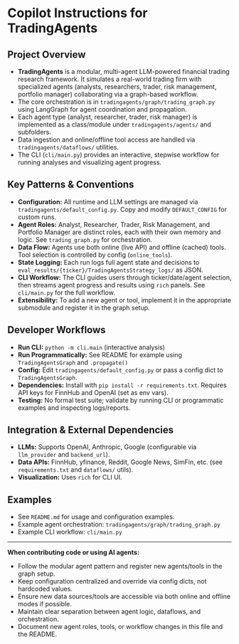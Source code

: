 # Copilot Instructions for TradingAgents

## Project Overview
- **TradingAgents** is a modular, multi-agent LLM-powered financial trading research framework. It simulates a real-world trading firm with specialized agents (analysts, researchers, trader, risk management, portfolio manager) collaborating via a graph-based workflow.
- The core orchestration is in `tradingagents/graph/trading_graph.py` using LangGraph for agent coordination and propagation.
- Each agent type (analyst, researcher, trader, risk manager) is implemented as a class/module under `tradingagents/agents/` and subfolders.
- Data ingestion and online/offline tool access are handled via `tradingagents/dataflows/` utilities.
- The CLI (`cli/main.py`) provides an interactive, stepwise workflow for running analyses and visualizing agent progress.

## Key Patterns & Conventions
- **Configuration:** All runtime and LLM settings are managed via `tradingagents/default_config.py`. Copy and modify `DEFAULT_CONFIG` for custom runs.
- **Agent Roles:** Analyst, Researcher, Trader, Risk Management, and Portfolio Manager are distinct roles, each with their own memory and logic. See `trading_graph.py` for orchestration.
- **Data Flow:** Agents use both online (live API) and offline (cached) tools. Tool selection is controlled by config (`online_tools`).
- **State Logging:** Each run logs full agent state and decisions to `eval_results/{ticker}/TradingAgentsStrategy_logs/` as JSON.
- **CLI Workflow:** The CLI guides users through ticker/date/agent selection, then streams agent progress and results using `rich` panels. See `cli/main.py` for the full workflow.
- **Extensibility:** To add a new agent or tool, implement it in the appropriate submodule and register it in the graph setup.

## Developer Workflows
- **Run CLI:** `python -m cli.main` (interactive analysis)
- **Run Programmatically:** See README for example using `TradingAgentsGraph` and `.propagate()`
- **Config:** Edit `tradingagents/default_config.py` or pass a config dict to `TradingAgentsGraph`.
- **Dependencies:** Install with `pip install -r requirements.txt`. Requires API keys for FinnHub and OpenAI (set as env vars).
- **Testing:** No formal test suite; validate by running CLI or programmatic examples and inspecting logs/reports.

## Integration & External Dependencies
- **LLMs:** Supports OpenAI, Anthropic, Google (configurable via `llm_provider` and `backend_url`).
- **Data APIs:** FinnHub, yfinance, Reddit, Google News, SimFin, etc. (see `requirements.txt` and `dataflows/` utils).
- **Visualization:** Uses `rich` for CLI UI.

## Examples
- See `README.md` for usage and configuration examples.
- Example agent orchestration: `tradingagents/graph/trading_graph.py`
- Example CLI workflow: `cli/main.py`

---

**When contributing code or using AI agents:**
- Follow the modular agent pattern and register new agents/tools in the graph setup.
- Keep configuration centralized and override via config dicts, not hardcoded values.
- Ensure new data sources/tools are accessible via both online and offline modes if possible.
- Maintain clear separation between agent logic, dataflows, and orchestration.
- Document new agent roles, tools, or workflow changes in this file and the README.
